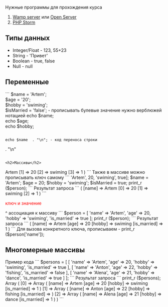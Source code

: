 Нужные программы для прохождения <a style="text-decoration:none;" href="https://www.youtube.com/watch?v=Cwk4UqjR2JI&t=7s">курса</a> 
1. <a href="https://www.wampserver.com/ru/">Wamp server</a> или <a href="https://ospanel.io/download/">Open Server</a>
2. <a href="https://www.jetbrains.com/ru-ru/phpstorm/">PHP Storm</a>

<h2>Типы данных</h2>
<ul>
	<li>Integer/Float - <span>123, 55+23</span></li>
	<li>String - <span>'Привет'</span></li>
	<li>Boolean - <span>true, false</span></li>
	<li>Null - <span>null</span></li>
</ul>
<h2>Переменные</h2>
```
<?php  
  
$name = 'Artem';  
$age = '20';  
$hobby = 'swiming';  
$isMarried = 'false';  - прописывать булевые значение нужно верблюжей нотацией
echo $name;  
echo $age;  
echo $hobby;
```

echo $name  . "\n"; - код переноса строки 

```
. "\n"
```

<h2>Массивы</h2>
```
<?php  
  
$person = ['Artem', 20, 'swiming', true];  
    
print_r ($person);
```
 Этот вид кода, нужен для вывода массива, который нам нужен
 
 Результат запроса
```
(
    [0] => Artem
    [1] => 20
    [2] => swiming
    [3] => 1
)
```


Также в массиве можно прописывать ключ самому

```
<?php  
  
$person = ['name' => 'Artem', 20, 'swiming', true];  
  
$name = 'Artem';  
$age = 20;  
$hobby = 'swiming';  
$isMarried = true;  
  
print_r ($person);
```

Результат запроса
```
(
    [name] => Artem
    [0] => 20
    [1] => swiming
    [2] => 1
)

```
<p style='color: red;'>ключ и значение</p>
^ ассоциация к массиву

```
$person = [  
    'name' => 'Artem',  
    'age' => 20,  
    'hobby' => 'swiming',  
    'is_married' => true  
];

print_r ($person);
```


Результат запроса

```
(
    [name] => Artem
    [age] => 20
    [hobby] => swiming
    [is_married] => 1
)
```


Для вызова конкретного ключа, прописываем - print_r ($person['name']);


<h2>Многомерные массивы</h2>
Пример кода

```
$persons = [  
    [  
        'name' => 'Artem',  
        'age' => 20,  
        'hobby' => 'swiming',  
        'is_married' => true  
    ],  
    [  
        'name' => 'Anton',  
        'age' => 22,  
        'hobby' => 'fishing',  
        'is_married' => false  
    ],  
    [  
        'name' => 'Alena',  
        'age' => 21,  
        'hobby' => 'dance',  
        'is_married' => true  
    ]  
  
];
```

Результат запроса

```
print_r ($persons);

Array
(
    [0] => Array
        (
            [name] => Artem
            [age] => 20
            [hobby] => swiming
            [is_married] => 1
        )
    [1] => Array
        (
            [name] => Anton
            [age] => 22
            [hobby] => fishing
            [is_married] => 
        )
    [2] => Array
        (
            [name] => Alena
            [age] => 21
            [hobby] => dance
            [is_married] => 1
        )
)
```

